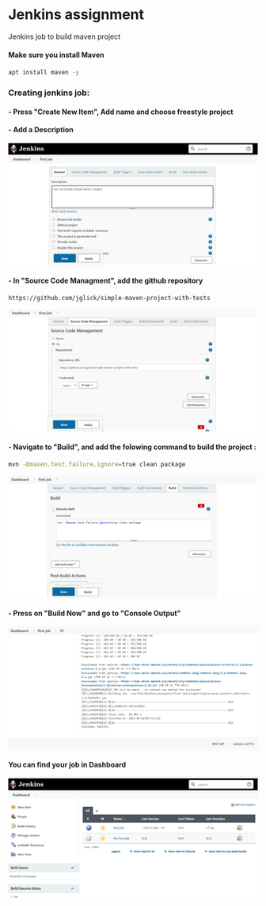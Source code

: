 # Jenkins assignment   
Jenkins job to build maven project

#### Make sure you install Maven
```sh
apt install maven -y
```
### Creating jenkins job:  

#### - Press "Create New Item", Add name and choose freestyle project 

#### - Add a Description  
![image](https://github.com/Donia2610/Fursa-DevOps/blob/main/Assignments/jenkins/1.png?raw=true)


#### - In "Source Code Managment", add the github repository
```sh
https://github.com/jglick/simple-maven-project-with-tests
```
![image](https://github.com/Donia2610/Fursa-DevOps/blob/main/Assignments/jenkins/2.png?raw=true)

#### - Navigate to "Build", and add the folowing command to build the project :  
```sh
mvn -Dmaven.test.failure.ignore=true clean package
```

![image](https://github.com/Donia2610/Fursa-DevOps/blob/main/Assignments/jenkins/3.png?raw=true)

#### - Press on "Build Now" and go to "Console Output"

![image](https://github.com/Donia2610/Fursa-DevOps/blob/main/Assignments/jenkins/4.png?raw=true)

#### You can find your job in Dashboard

![image](https://github.com/Donia2610/Fursa-DevOps/blob/main/Assignments/jenkins/5.png?raw=true)

